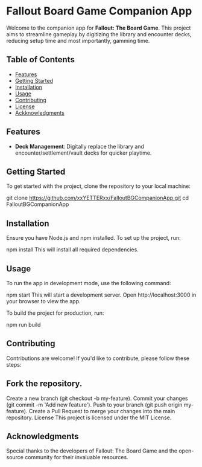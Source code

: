 # Fallout Board Game Companion App

Welcome to the companion app for **Fallout: The Board Game**. This project aims to streamline gameplay by digitizing the library and encounter decks, reducing setup time and most importantly, gamming time.

## Table of Contents
- [Features](#features)
- [Getting Started](#getting-started)
- [Installation](#installation)
- [Usage](#usage)
- [Contributing](#contributing)
- [License](#license)
- [Ackknowledgments](#acknowledgments)

## Features
- **Deck Management**: Digitally replace the library and encounter/settlement/vault decks for quicker playtime.

## Getting Started
To get started with the project, clone the repository to your local machine:

git clone https://github.com/xxYETTERxx/FalloutBGCompanionApp.git
cd FalloutBGCompanionApp

## Installation
Ensure you have Node.js and npm installed. To set up the project, run:

npm install
This will install all required dependencies.

## Usage
To run the app in development mode, use the following command:

npm start
This will start a development server. Open http://localhost:3000 in your browser to view the app.

To build the project for production, run:

npm run build

## Contributing
Contributions are welcome! If you'd like to contribute, please follow these steps:

## Fork the repository.
Create a new branch (git checkout -b my-feature).
Commit your changes (git commit -m 'Add new feature').
Push to your branch (git push origin my-feature).
Create a Pull Request to merge your changes into the main repository.
License
This project is licensed under the MIT License.

## Acknowledgments
Special thanks to the developers of Fallout: The Board Game and the open-source community for their invaluable resources.